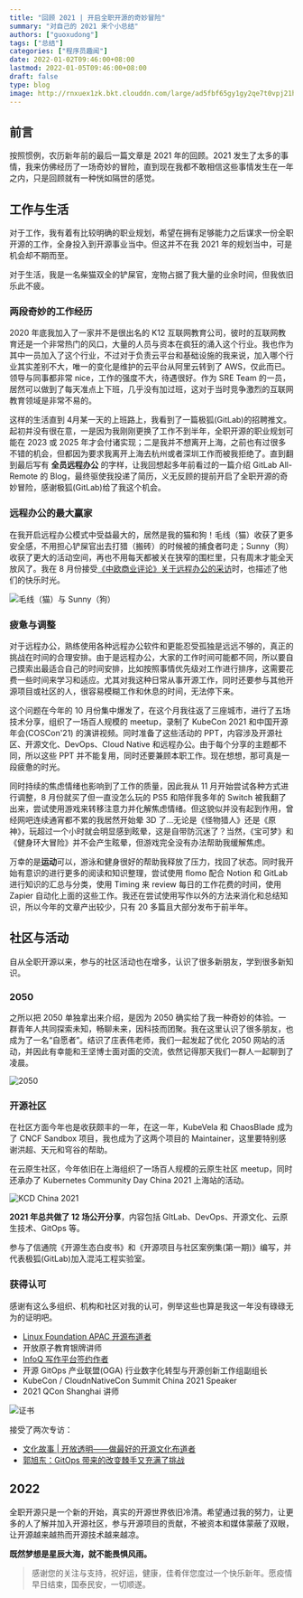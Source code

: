 ```yaml
---
title: "回顾 2021 | 开启全职开源的奇妙冒险"
summary: "对自己的 2021 来个小总结"
authors: ["guoxudong"]
tags: ["总结"]
categories: ["程序员趣闻"]
date: 2022-01-02T09:46:00+08:00
lastmod: 2022-01-05T09:46:00+08:00
draft: false
type: blog
image: http://rnxuex1zk.bkt.clouddn.com/large/ad5fbf65gy1gy2qe7t0vpj21hc0zjgra.jpg
---
```

## 前言

按照惯例，农历新年前的最后一篇文章是 2021 年的回顾。2021 发生了太多的事情，我来仿佛经历了一场奇妙的冒险，直到现在我都不敢相信这些事情发生在一年之内，只是回顾就有一种恍如隔世的感觉。

## 工作与生活

对于工作，我有着有比较明确的职业规划，希望在拥有足够能力之后谋求一份全职开源的工作，全身投入到开源事业当中。但这并不在我 2021 年的规划当中，可是机会却不期而至。

对于生活，我是一名柴猫双全的铲屎官，宠物占据了我大量的业余时间，但我依旧乐此不疲。

### 两段奇妙的工作经历

2020 年底我加入了一家并不是很出名的 K12 互联网教育公司，彼时的互联网教育还是一个非常热门的风口，大量的人员与资本在疯狂的涌入这个行业。我也作为其中一员加入了这个行业，不过对于负责云平台和基础设施的我来说，加入哪个行业其实差别不大，唯一的变化是维护的云平台从阿里云转到了 AWS，仅此而已。领导与同事都非常 nice，工作的强度不大，待遇很好。作为 SRE Team 的一员，居然可以做到了每天准点上下班，几乎没有加过班，这对于当时竞争激烈的互联网教育领域是非常不易的。

这样的生活直到 4月某一天的上班路上，我看到了一篇极狐(GitLab)的招聘推文。起初并没有很在意，一是因为我刚刚更换了工作不到半年，全职开源的职业规划可能在 2023 或 2025 年才会付诸实现；二是我并不想离开上海，之前也有过很多不错的机会，但都因为要求我离开上海去杭州或者深圳工作而被我拒绝了。直到翻到最后写有 **全员远程办公** 的字样，让我回想起多年前看过的一篇介绍 GitLab All-Remote 的 Blog，最终驱使我投递了简历，义无反顾的提前开启了全职开源的奇妙冒险，感谢极狐(GitLab)给了我这个机会。

### 远程办公的最大赢家

在我开启远程办公模式中受益最大的，居然是我的猫和狗！毛线（猫）收获了更多安全感，不用担心铲屎官出去打猎（搬砖）的时候被的捕食者叼走；Sunny（狗）收获了更大的活动空间，再也不用每天都被关在狭窄的围栏里，只有周末才能全天放风了。我在 8 月份接受[《中欧商业评论》关于远程办公的采访](https://mp.weixin.qq.com/s/gFQXlkUf0OvbocJ6Uyepeg)时，也描述了他们的快乐时光。

![毛线（猫）与 Sunny（狗）](http://rnxuex1zk.bkt.clouddn.com/large/ad5fbf65gy1gy40vluzljj21240plgvc.jpg)

### 疲惫与调整

对于远程办公，熟练使用各种远程办公软件和更能忍受孤独是远远不够的，真正的挑战在时间的合理安排。由于是远程办公，大家的工作时间可能都不同，所以要自己摸索出最适合自己的时间安排，比如按照事情优先级对工作进行排序，这需要花费一些时间来学习和适应。尤其对我这种日常从事开源工作，同时还要参与其他开源项目或社区的人，很容易模糊工作和休息的时间，无法停下来。

这个问题在今年的 10 月份集中爆发了，在这个月我往返了三座城市，进行了五场技术分享，组织了一场百人规模的 meetup，录制了 KubeCon 2021 和中国开源年会(COSCon'21) 的演讲视频。同时准备了这些活动的 PPT，内容涉及开源社区、开源文化、DevOps、Cloud Native 和远程办公。由于每个分享的主题都不同，所以这些 PPT 并不能复用，同时还要兼顾本职工作。现在想想，那可真是一段疲惫的时光。

同时持续的焦虑情绪也影响到了工作的质量，因此我从 11 月开始尝试各种方式进行调整，8 月份就买了但一直没怎么玩的 PS5 和陪伴我多年的 Switch 被我翻了出来，尝试使用游戏来转移注意力并化解焦虑情绪。但这貌似并没有起到作用，曾经网吧连续通宵都不累的我居然开始晕 3D 了...无论是《怪物猎人》还是《原神》，玩超过一个小时就会明显感到眩晕，这是自带防沉迷了？当然，《宝可梦》和《健身环大冒险》并不会产生眩晕，但游戏完全没有办法帮助我缓解焦虑。

万幸的是**运动**可以，游泳和健身很好的帮助我释放了压力，找回了状态。同时我开始有意识的进行更多的阅读和知识整理，尝试使用 flomo 配合 Notion 和 GitLab 进行知识的汇总与分类，使用 Timing 来 review 每日的工作花费的时间，使用 Zapier 自动化上面的这些工作。我还在尝试使用写作以外的方法来消化和总结知识，所以今年的文章产出较少，只有 20 多篇且大部分发布于前半年。

## 社区与活动

自从全职开源以来，参与的社区活动也在增多，认识了很多新朋友，学到很多新知识。

### 2050

之所以把 2050 单独拿出来介绍，是因为 2050 确实给了我一种奇妙的体验。一群青年人共同探索未知，畅聊未来，因科技而团聚。我在这里认识了很多朋友，也成为了一名“自愿者”。结识了庄表伟老师，我们一起发起了优化 2050 网站的活动，并因此有幸能和王坚博士面对面的交流，依然记得那天我们一群人一起聊到了凌晨。

![2050](http://rnxuex1zk.bkt.clouddn.com/large/ad5fbf65gy1gy41gvkg3aj21r70zj1ax.jpg)

### 开源社区

在社区方面今年也是收获颇丰的一年，在这一年，KubeVela 和 ChaosBlade 成为了 CNCF Sandbox 项目，我也成为了这两个项目的 Maintainer，这里要特别感谢洪超、天元和穹谷的帮助。

在云原生社区，今年依旧在上海组织了一场百人规模的云原生社区 meetup，同时还承办了 Kubernetes Community Day China 2021 上海站的活动。

![KCD China 2021](http://rnxuex1zk.bkt.clouddn.com/large/ad5fbf65gy1gy3yjgfjekj20u00k0q4l.jpg)

**2021 年总共做了 12 场公开分享**，内容包括 GItLab、DevOps、开源文化、云原生技术、GitOps 等。

参与了信通院《开源生态白皮书》和《开源项目与社区案例集(第一期)》编写，并代表极狐(GitLab)加入混沌工程实验室。

### 获得认可

感谢有这么多组织、机构和社区对我的认可，例举这些也算是我这一年没有碌碌无为的证明吧。

- [Linux Foundation APAC 开源布道者](https://mp.weixin.qq.com/s/OpenmZFoYvIObDVvHOIc4g)
- 开放原子教育银牌讲师
- [InfoQ 写作平台签约作者](https://xie.infoq.cn/article/dcd2e032fe452e946cf669ea0)
- 开源 GitOps 产业联盟(OGA) 行业数字化转型与开源创新工作组副组长
- KubeCon / CloudnNativeCon Summit China 2021 Speaker
- 2021 QCon Shanghai 讲师

![证书](http://rnxuex1zk.bkt.clouddn.com/large/ad5fbf65gy1gy3yf9fss9j23342bc4qq.jpg)

接受了两次专访：

- [文化故事 | 开放透明——做最好的开源文化布道者](https://mp.weixin.qq.com/s/BQM5BxSJQkGOiSmyjPrK9A)
- [郭旭东：GitOps 带来的改变棘手又充满了挑战](https://mp.weixin.qq.com/s/4rNdMextzTlCBAdvV4hd1g)

## 2022

全职开源只是一个新的开始，真实的开源世界依旧冷清。希望通过我的努力，让更多的人了解并加入开源社区，参与开源项目的贡献，不被资本和媒体蒙蔽了双眼，让开源越来越热而开源技术越来越凉。

**既然梦想是星辰大海，就不能畏惧风雨。**

>感谢您的关注与支持，祝好运，健康，佳肴伴您度过一个快乐新年。愿疫情早日结束，国泰民安，一切顺遂。
